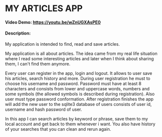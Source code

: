 # MY ARTICLES APP
#### Video Demo:  https://youtu.be/wZnUGXAsPE0
#### Description:
My application is intended to find, read and save articles.

My application is all about articles. The idea came from my real life situation where I read some interesting articles and
later when I think about sharing them, I can't find them anymore.

Every user can register in the app, login and logout. It allows to user save his articles, search history and more.
During user registration he must to choose his username and password. Password must have at least 8 characters and consists
from lower and uppercase words, numbers and some symbols (the allowed symbols is described during registration). Also
user must type password conformation. After registration finishes the app will add the new user to the sqlite3 database of users
consists of user id, username and hash password of user.




In this app I can search articles by keyword or phrase, save them to my local account and get back to them whenever i want.
You also have history of your searches that you can clean and rerun again.